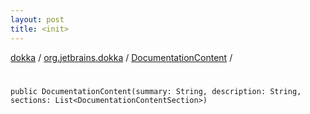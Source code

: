 ```yaml
---
layout: post
title: <init>
---
```

[dokka](../../index.md) / [org.jetbrains.dokka](../index.md) / [DocumentationContent](index.md) / [<init>](_init_.md)

# <init>

```
public DocumentationContent(summary: String, description: String, sections: List<DocumentationContentSection>)
```
